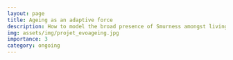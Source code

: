 ```yaml
---
layout: page
title: Ageing as an adaptive force
description: How to model the broad presence of Smurness amongst living organisms?
img: assets/img/projet_evoageing.jpg
importance: 3
category: ongoing
---
```

